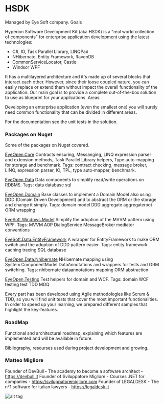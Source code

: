 
# HSDK
Managed by Eye Soft company.
Goals

Hyperion Software Development Kit (aka HSDK) is a "real world collection of components" for enterprise application development using the latest technologies:

 - C#, IO, Task Parallel Library, LINQPad
 - NHibernate, Entity Framework, RavenDB
 - CommonServiceLocator, Castle
 - Windsor WPF

It has a multilayered architecture and it's made up of several blocks that interact each other. 
However, since their loose coupled nature, you can easily replace or extend them without impact the overall functionality of the application.
Our main goal is to provide a complete out-of-the-box solution to use as blueprint for your applications.
Areas

Developing an enterprise application (even the smallest one) you will surely need common functionality that can be divided in different areas.

For the documentation see the unit tests in the solution.

### Packages on Nuget

Some of the packages on Nuget covered.

[EyeOpen.Core](https://www.nuget.org/packages/EyeSoft.Core)
Contracts ensuring, Messanging, LINQ expression parser and extension methods, Task Parallel Library helpers, Type auto-mapping for storage and benchmark.
Tags: contract checking, message broker, LINQ, expression parser, IO, TPL, type auto-mapper, benchmark.

[EyeOpen.Data](https://www.nuget.org/packages/EyeSoft.Data)
Data components to simplify read/write operations on RDBMS.
Tags: data database sql

[EyeOpen.Domain](https://www.nuget.org/packages/EyeSoft.Domain)
Base classes to implement a Domain Model also using DDD (Domain Driven Development) and to abstract the ORM or the storage and change it simply.
Tags: domain model DDD aggregate aggregateroot ORM wrapping

[EyeSoft.Windows.Model](https://www.nuget.org/packages/EyeSoft.Windows.Model)
Simplify the adoption of the MVVM pattern using WPF.
Tags: MVVM AOP DialogService MessageBroker mediator conventions

[EyeSoft.Data.EntityFramework](https://www.nuget.org/packages/EyeSoft.Data.EntityFramework)
A wrapper for EntityFramework to make ORM switch and the adoption of DDD pattern easier.
Tags: entity framework caching tracing SQL database

[EyeOpen.Data.Nhibernate](https://www.nuget.org/packages/EyeOpen.Data.Nhibernate)
NHibernate mapping using System.ComponentModel.DataAnnotations and wrappers for tests and ORM switching.
Tags: nhibernate dataannotations mapping ORM abstraction

[EyeOpen.Testing](https://www.nuget.org/packages/EyeOpen.Testing)
Test helpers for domain and WCF.
Tags: domain WCF testing test TDD MOQ

Every part has been developed using Agile methodologies like Scrum & TDD, so you will find unit tests that cover the most important functionalities. 
In order to speed up your learning, we prepared different samples that highlight the key-features.

### RoadMap

Functional and architectural roadmap, explaining which features are implemented and will be available in future.

Bibliography, resourses used during project development and growing.

### Matteo Migliore
Founder of DevBull - The academy to become a software architect - https://devbull.it
Founder of Sviluppatore Migliore - Courses .NET for companies - https://sviluppatoremigliore.com
Founder of LEGALDESK - The n°1 software for italian lawyers - https://legaldesk.it

![alt tag](https://avatars2.githubusercontent.com/u/432974?s=64&v=4)
